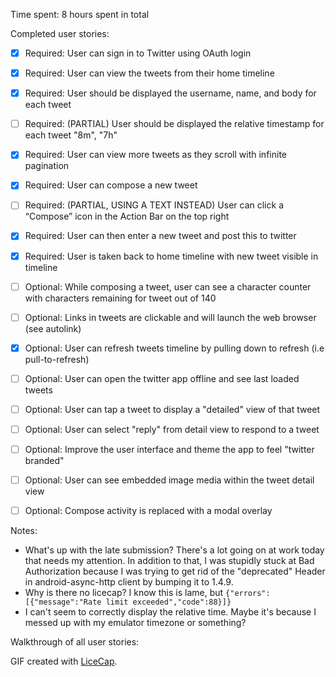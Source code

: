 Time spent: 8 hours spent in total

Completed user stories:

 * [x] Required: User can sign in to Twitter using OAuth login
 * [x] Required: User can view the tweets from their home timeline
 * [x] Required: User should be displayed the username, name, and body for each tweet
 * [ ] Required: (PARTIAL) User should be displayed the relative timestamp for each tweet "8m", "7h"
 * [x] Required: User can view more tweets as they scroll with infinite pagination
 * [x] Required: User can compose a new tweet
 * [ ] Required: (PARTIAL, USING A TEXT INSTEAD) User can click a “Compose” icon in the Action Bar on the top right
 * [x] Required: User can then enter a new tweet and post this to twitter
 * [x] Required: User is taken back to home timeline with new tweet visible in timeline
 * [ ] Optional: While composing a tweet, user can see a character counter with characters remaining for tweet out of 140
 * [ ] Optional: Links in tweets are clickable and will launch the web browser (see autolink)
 * [x] Optional: User can refresh tweets timeline by pulling down to refresh (i.e pull-to-refresh)
 * [ ] Optional: User can open the twitter app offline and see last loaded tweets
 * [ ] Optional: User can tap a tweet to display a "detailed" view of that tweet
 * [ ] Optional: User can select "reply" from detail view to respond to a tweet
 * [ ] Optional: Improve the user interface and theme the app to feel "twitter branded"
 * [ ] Optional: User can see embedded image media within the tweet detail view
 * [ ] Optional: Compose activity is replaced with a modal overlay
 
 
Notes:

* What's up with the late submission? There's a lot going on at work today that needs my attention. In addition to that, I was stupidly stuck at Bad Authorization because I was trying to get rid of the "deprecated" Header in android-async-http client by bumping it to 1.4.9.
* Why is there no licecap? I know this is lame, but `{"errors":[{"message":"Rate limit exceeded","code":88}]}`
* I can't seem to correctly display the relative time. Maybe it's because I messed up with my emulator timezone or something?

Walkthrough of all user stories:


GIF created with [LiceCap](http://www.cockos.com/licecap/).
